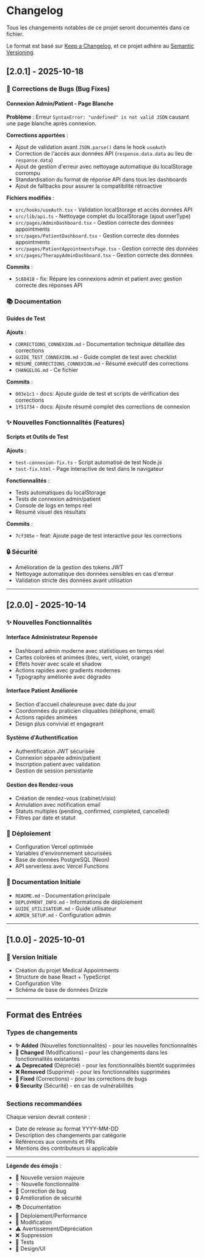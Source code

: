 # Changelog

Tous les changements notables de ce projet seront documentés dans ce fichier.

Le format est basé sur [Keep a Changelog](https://keepachangelog.com/fr/1.0.0/),
et ce projet adhère au [Semantic Versioning](https://semver.org/lang/fr/).

## [2.0.1] - 2025-10-18

### 🐛 Corrections de Bugs (Bug Fixes)

#### Connexion Admin/Patient - Page Blanche
**Problème** : Erreur `SyntaxError: "undefined" is not valid JSON` causant une page blanche après connexion.

**Corrections apportées** :
- Ajout de validation avant `JSON.parse()` dans le hook `useAuth`
- Correction de l'accès aux données API (`response.data.data` au lieu de `response.data`)
- Ajout de gestion d'erreur avec nettoyage automatique du localStorage corrompu
- Standardisation du format de réponse API dans tous les dashboards
- Ajout de fallbacks pour assurer la compatibilité rétroactive

**Fichiers modifiés** :
- `src/hooks/useAuth.tsx` - Validation localStorage et accès données API
- `src/lib/api.ts` - Nettoyage complet du localStorage (ajout userType)
- `src/pages/AdminDashboard.tsx` - Gestion correcte des données appointments
- `src/pages/PatientDashboard.tsx` - Gestion correcte des données appointments
- `src/pages/PatientAppointmentsPage.tsx` - Gestion correcte des données
- `src/pages/TherapyAdminDashboard.tsx` - Gestion correcte des données

**Commits** :
- `5c88418` - fix: Répare les connexions admin et patient avec gestion correcte des réponses API

### 📚 Documentation

#### Guides de Test
**Ajouts** :
- `CORRECTIONS_CONNEXION.md` - Documentation technique détaillée des corrections
- `GUIDE_TEST_CONNEXION.md` - Guide complet de test avec checklist
- `RÉSUMÉ_CORRECTIONS_CONNEXION.md` - Résumé exécutif des corrections
- `CHANGELOG.md` - Ce fichier

**Commits** :
- `003e1c1` - docs: Ajoute guide de test et scripts de vérification des corrections
- `1f51734` - docs: Ajoute résumé complet des corrections de connexion

### ✨ Nouvelles Fonctionnalités (Features)

#### Scripts et Outils de Test
**Ajouts** :
- `test-connexion-fix.ts` - Script automatisé de test Node.js
- `test-fix.html` - Page interactive de test dans le navigateur

**Fonctionnalités** :
- Tests automatiques du localStorage
- Tests de connexion admin/patient
- Console de logs en temps réel
- Résumé visuel des résultats

**Commits** :
- `7cf305e` - feat: Ajoute page de test interactive pour les corrections

### 🔒 Sécurité

- Amélioration de la gestion des tokens JWT
- Nettoyage automatique des données sensibles en cas d'erreur
- Validation stricte des données avant utilisation

---

## [2.0.0] - 2025-10-14

### ✨ Nouvelles Fonctionnalités

#### Interface Administrateur Repensée
- Dashboard admin moderne avec statistiques en temps réel
- Cartes colorées et animées (bleu, vert, violet, orange)
- Effets hover avec scale et shadow
- Actions rapides avec gradients modernes
- Typography améliorée avec dégradés

#### Interface Patient Améliorée
- Section d'accueil chaleureuse avec date du jour
- Coordonnées du praticien cliquables (téléphone, email)
- Actions rapides animées
- Design plus convivial et engageant

#### Système d'Authentification
- Authentification JWT sécurisée
- Connexion séparée admin/patient
- Inscription patient avec validation
- Gestion de session persistante

#### Gestion des Rendez-vous
- Création de rendez-vous (cabinet/visio)
- Annulation avec notification email
- Statuts multiples (pending, confirmed, completed, cancelled)
- Filtres par date et statut

### 🚀 Déploiement

- Configuration Vercel optimisée
- Variables d'environnement sécurisées
- Base de données PostgreSQL (Neon)
- API serverless avec Vercel Functions

### 📝 Documentation Initiale

- `README.md` - Documentation principale
- `DEPLOYMENT_INFO.md` - Informations de déploiement
- `GUIDE_UTILISATEUR.md` - Guide utilisateur
- `ADMIN_SETUP.md` - Configuration admin

---

## [1.0.0] - 2025-10-01

### 🎉 Version Initiale

- Création du projet Medical Appointments
- Structure de base React + TypeScript
- Configuration Vite
- Schéma de base de données Drizzle

---

## Format des Entrées

### Types de changements

- **✨ Added** (Nouvelles fonctionnalités) - pour les nouvelles fonctionnalités
- **🔄 Changed** (Modifications) - pour les changements dans les fonctionnalités existantes
- **⚠️ Deprecated** (Déprécié) - pour les fonctionnalités bientôt supprimées
- **❌ Removed** (Supprimé) - pour les fonctionnalités supprimées
- **🐛 Fixed** (Corrections) - pour les corrections de bugs
- **🔒 Security** (Sécurité) - en cas de vulnérabilités

### Sections recommandées

Chaque version devrait contenir :
- Date de release au format YYYY-MM-DD
- Description des changements par catégorie
- Références aux commits et PRs
- Mentions des contributeurs si applicable

---

**Légende des émojis** :
- 🎉 Nouvelle version majeure
- ✨ Nouvelle fonctionnalité
- 🐛 Correction de bug
- 🔒 Amélioration de sécurité
- 📚 Documentation
- 🚀 Déploiement/Performance
- 🔄 Modification
- ⚠️ Avertissement/Dépréciation
- ❌ Suppression
- 🧪 Tests
- 🎨 Design/UI
